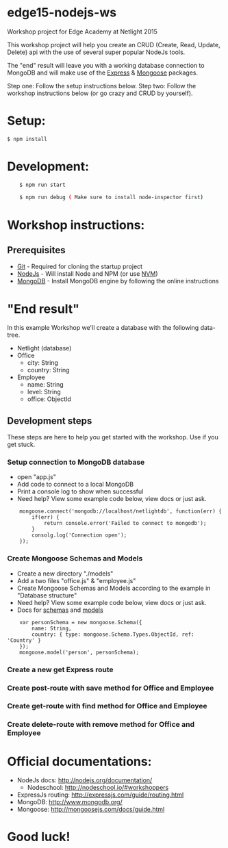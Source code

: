 # edge15-nodejs-ws
Workshop project for Edge Academy at Netlight 2015

This workshop project will help you create an CRUD (Create, Read, Update, Delete) api with the use of several super popular NodeJs tools.

The "end" result will leave you with a working database connection to MongoDB and
will make use of the [Express] & [Mongoose] packages.

Step one: Follow the setup instructions below.
Step two: Follow the workshop instructions below (or go crazy and CRUD by yourself).

# Setup:

```sh
$ npm install
```

# Development:

```sh
    $ npm run start
    
    $ npm run debug ( Make sure to install node-inspector first)
```

# Workshop instructions:

## Prerequisites
* [Git](http://git-scm.com/downloads) - Required for cloning the startup project
* [NodeJs](http://nodejs.org/) - Will install Node and NPM (or use [NVM](https://github.com/creationix/nvm))
* [MongoDB](http://docs.mongodb.org/manual/installation/) - Install MongoDB engine by following the online instructions

# "End result"
In this example Workshop we'll create a database with the following data-tree.

- Netlight (database)
 - Office
   - city: String
   - country: String
 - Employee
   - name: String
   - level: String
   - office: ObjectId


## Development steps
These steps are here to help you get started with the workshop.
Use if you get stuck.

### Setup connection to MongoDB database
 - open "app.js"
 - Add code to connect to a local MongoDB
 - Print a console log to show when successful
 - Need help? View some example code below, view docs or just ask.
```
    mongoose.connect('mongodb://localhost/netlightdb', function(err) {
        if(err) {
            return console.error('Failed to connect to mongodb');
        }
        consolg.log('Connection open');
    });
```

### Create Mongoose Schemas and Models
 - Create a new directory "./models"
 - Add a two files "office.js" & "employee.js"
 - Create Mongoose Schemas and Models according to the example in "Database structure"
 - Need help? View some example code below, view docs or just ask.
 - Docs for [schemas](http://mongoosejs.com/docs/guide.html) and [models](http://mongoosejs.com/docs/models.html)
```
    var personSchema = new mongoose.Schema({
        name: String,
        country: { type: mongoose.Schema.Types.ObjectId, ref: 'Country' }
    });
    mongoose.model('person', personSchema);
```

### Create a new get Express route

### Create post-route with save method for Office and Employee

### Create get-route with find method for Office and Employee

### Create delete-route with remove method for Office and Employee

# Official documentations:
  - NodeJs docs: http://nodejs.org/documentation/
    - Nodeschool: http://nodeschool.io/#workshoppers
  - ExpressJs routing: http://expressjs.com/guide/routing.html
  - MongoDB: http://www.mongodb.org/
  - Mongoose: http://mongoosejs.com/docs/guide.html

# Good luck!

[mongoose]:http://mongoosejs.com/
[node.js]:http://nodejs.org
[express]:http://expressjs.com
